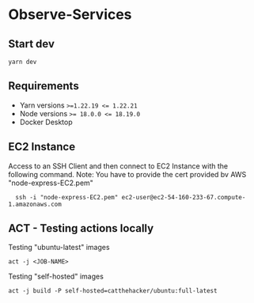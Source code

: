 # Observe-Services

## Start dev

`yarn dev`

## Requirements

- Yarn versions `>=1.22.19 <= 1.22.21`
- Node versions `>= 18.0.0 <= 18.19.0`
- Docker Desktop

## EC2 Instance

Access to an SSH Client and then connect to EC2 Instance with the following command.
Note: You have to provide the cert provided bv AWS "node-express-EC2.pem"

```terminal
  ssh -i "node-express-EC2.pem" ec2-user@ec2-54-160-233-67.compute-1.amazonaws.com
```

## ACT - Testing actions locally

Testing "ubuntu-latest" images

```terminal
act -j <JOB-NAME>
```

Testing "self-hosted" images

```terminal
act -j build -P self-hosted=catthehacker/ubuntu:full-latest
```

